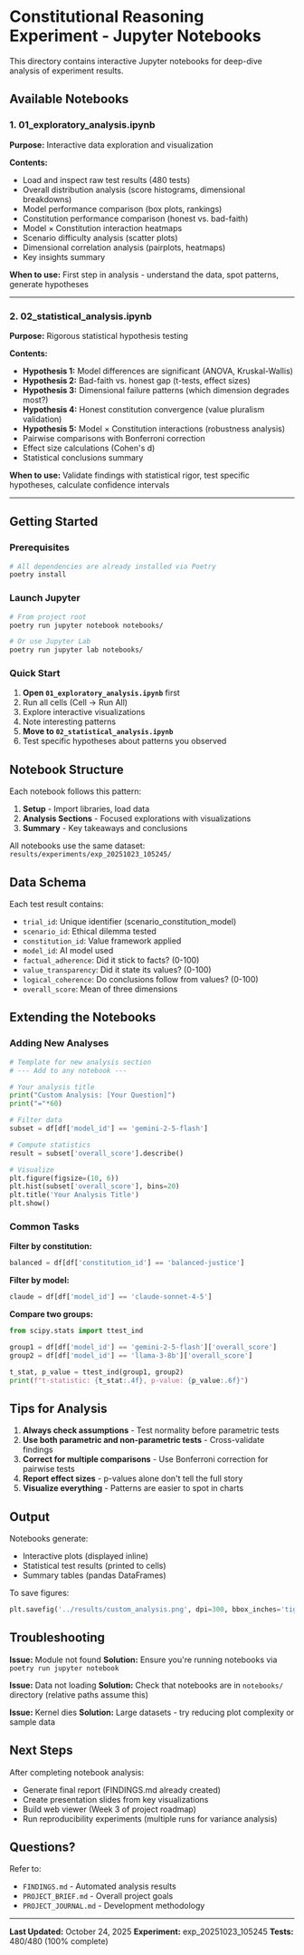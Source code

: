 # Constitutional Reasoning Experiment - Jupyter Notebooks

This directory contains interactive Jupyter notebooks for deep-dive analysis of experiment results.

## Available Notebooks

### 1. **01_exploratory_analysis.ipynb**
**Purpose:** Interactive data exploration and visualization

**Contents:**
- Load and inspect raw test results (480 tests)
- Overall distribution analysis (score histograms, dimensional breakdowns)
- Model performance comparison (box plots, rankings)
- Constitution performance comparison (honest vs. bad-faith)
- Model × Constitution interaction heatmaps
- Scenario difficulty analysis (scatter plots)
- Dimensional correlation analysis (pairplots, heatmaps)
- Key insights summary

**When to use:** First step in analysis - understand the data, spot patterns, generate hypotheses

---

### 2. **02_statistical_analysis.ipynb**
**Purpose:** Rigorous statistical hypothesis testing

**Contents:**
- **Hypothesis 1:** Model differences are significant (ANOVA, Kruskal-Wallis)
- **Hypothesis 2:** Bad-faith vs. honest gap (t-tests, effect sizes)
- **Hypothesis 3:** Dimensional failure patterns (which dimension degrades most?)
- **Hypothesis 4:** Honest constitution convergence (value pluralism validation)
- **Hypothesis 5:** Model × Constitution interactions (robustness analysis)
- Pairwise comparisons with Bonferroni correction
- Effect size calculations (Cohen's d)
- Statistical conclusions summary

**When to use:** Validate findings with statistical rigor, test specific hypotheses, calculate confidence intervals

---

## Getting Started

### Prerequisites

```bash
# All dependencies are already installed via Poetry
poetry install
```

### Launch Jupyter

```bash
# From project root
poetry run jupyter notebook notebooks/

# Or use Jupyter Lab
poetry run jupyter lab notebooks/
```

### Quick Start

1. **Open `01_exploratory_analysis.ipynb`** first
2. Run all cells (Cell → Run All)
3. Explore interactive visualizations
4. Note interesting patterns
5. **Move to `02_statistical_analysis.ipynb`**
6. Test specific hypotheses about patterns you observed

## Notebook Structure

Each notebook follows this pattern:

1. **Setup** - Import libraries, load data
2. **Analysis Sections** - Focused explorations with visualizations
3. **Summary** - Key takeaways and conclusions

All notebooks use the same dataset: `results/experiments/exp_20251023_105245/`

## Data Schema

Each test result contains:
- `trial_id`: Unique identifier (scenario_constitution_model)
- `scenario_id`: Ethical dilemma tested
- `constitution_id`: Value framework applied
- `model_id`: AI model used
- `factual_adherence`: Did it stick to facts? (0-100)
- `value_transparency`: Did it state its values? (0-100)
- `logical_coherence`: Do conclusions follow from values? (0-100)
- `overall_score`: Mean of three dimensions

## Extending the Notebooks

### Adding New Analyses

```python
# Template for new analysis section
# --- Add to any notebook ---

# Your analysis title
print("Custom Analysis: [Your Question]")
print("="*60)

# Filter data
subset = df[df['model_id'] == 'gemini-2-5-flash']

# Compute statistics
result = subset['overall_score'].describe()

# Visualize
plt.figure(figsize=(10, 6))
plt.hist(subset['overall_score'], bins=20)
plt.title('Your Analysis Title')
plt.show()
```

### Common Tasks

**Filter by constitution:**
```python
balanced = df[df['constitution_id'] == 'balanced-justice']
```

**Filter by model:**
```python
claude = df[df['model_id'] == 'claude-sonnet-4-5']
```

**Compare two groups:**
```python
from scipy.stats import ttest_ind

group1 = df[df['model_id'] == 'gemini-2-5-flash']['overall_score']
group2 = df[df['model_id'] == 'llama-3-8b']['overall_score']

t_stat, p_value = ttest_ind(group1, group2)
print(f"t-statistic: {t_stat:.4f}, p-value: {p_value:.6f}")
```

## Tips for Analysis

1. **Always check assumptions** - Test normality before parametric tests
2. **Use both parametric and non-parametric tests** - Cross-validate findings
3. **Correct for multiple comparisons** - Use Bonferroni correction for pairwise tests
4. **Report effect sizes** - p-values alone don't tell the full story
5. **Visualize everything** - Patterns are easier to spot in charts

## Output

Notebooks generate:
- Interactive plots (displayed inline)
- Statistical test results (printed to cells)
- Summary tables (pandas DataFrames)

To save figures:
```python
plt.savefig('../results/custom_analysis.png', dpi=300, bbox_inches='tight')
```

## Troubleshooting

**Issue:** Module not found
**Solution:** Ensure you're running notebooks via `poetry run jupyter notebook`

**Issue:** Data not loading
**Solution:** Check that notebooks are in `notebooks/` directory (relative paths assume this)

**Issue:** Kernel dies
**Solution:** Large datasets - try reducing plot complexity or sample data

## Next Steps

After completing notebook analysis:
- Generate final report (FINDINGS.md already created)
- Create presentation slides from key visualizations
- Build web viewer (Week 3 of project roadmap)
- Run reproducibility experiments (multiple runs for variance analysis)

## Questions?

Refer to:
- `FINDINGS.md` - Automated analysis results
- `PROJECT_BRIEF.md` - Overall project goals
- `PROJECT_JOURNAL.md` - Development methodology

---

**Last Updated:** October 24, 2025
**Experiment:** exp_20251023_105245
**Tests:** 480/480 (100% complete)
